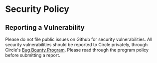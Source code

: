 # Security Policy

## Reporting a Vulnerability

Please do not file public issues on Github for security vulnerabilities. All
security vulnerabilities should be reported to Circle privately, through
Circle's [Bug Bounty Program](https://hackerone.com/circle-bbp).
Please read through the program policy before submitting a report.
